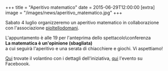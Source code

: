 +++
title = "Aperitivo matematico"
date = 2015-06-29T12:00:00
[extra]
image = "/images/news/aperitivo_matematico.jpg"
+++

Sabato 4 luglio organizzeremo un aperitivo matematico in collaborazione con l'associazione
 [pioltellodomani][1].

 L'appuntamento è alle 19 per l'anteprima dello spettacolo\conferenza <br/>
 **La matematica è un'opinione (sbagliata)**  <br/>
 a cui seguirà l'aperitivo e una serata di chiacchiere e giochi. Vi aspettiamo!

 [Qui][2] trovate il volantino con i dettagli dell'iniziativa, [qui][3] l'evento su Faceboook.

[1]: http://www.pioltellodomani.it/
[2]: /volantini/Matedabere.jpg
[3]: https://www.facebook.com/events/1611639745777833/
